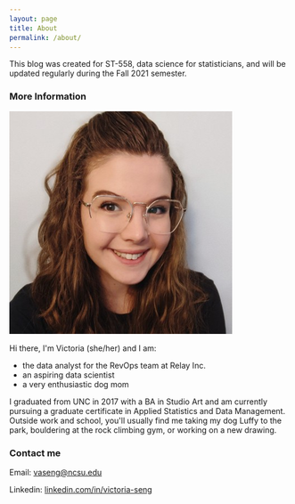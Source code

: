 ```yaml
---
layout: page
title: About
permalink: /about/
---
```


This blog was created for ST-558, data science for statisticians, and will be updated regularly during the Fall 2021 semester. 

### More Information
!["image of Victoria"](https://raw.githubusercontent.com/vic-95/vic-95.github.io/master/images/linkedin_pfp.jpeg)

Hi there, I'm Victoria (she/her) and I am:
*  the data analyst for the RevOps team at Relay Inc.
*  an aspiring data scientist
*  a very enthusiastic dog mom

I graduated from UNC in 2017 with a BA in Studio Art and am currently pursuing a graduate certificate in Applied Statistics and Data Management. Outside work and school, you'll usually find me taking my dog Luffy to the park, bouldering at the rock climbing gym, or working on a new drawing.

### Contact me

Email: [vaseng@ncsu.edu](mailto:vaseng@ncsu.edu)

Linkedin: [linkedin.com/in/victoria-seng](https://www.linkedin.com/in/victoria-seng/)
